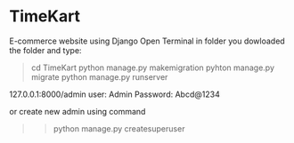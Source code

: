# TimeKart
E-commerce website using Django
Open Terminal in folder you dowloaded the folder and type:
>cd TimeKart
>python manage.py makemigration
>pyhton manage.py migrate
>python manage.py runserver

127.0.0.1:8000/admin
user: Admin
Password: Abcd@1234

or create new admin using command
>>python manage.py createsuperuser
